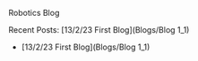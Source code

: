 Robotics Blog

Recent Posts:
[13/2/23 First Blog](Blogs/Blog 1_1)


* [13/2/23 First Blog](Blogs/Blog 1_1)